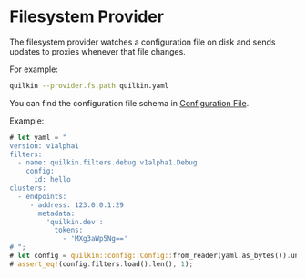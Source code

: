# Filesystem Provider

The filesystem provider watches a configuration file on disk and sends updates to proxies whenever that file changes.

For example:
```sh
quilkin --provider.fs.path quilkin.yaml
```

You can find the configuration file schema in [Configuration File][configuration].

Example:

```rust
# let yaml = "
version: v1alpha1
filters:
  - name: quilkin.filters.debug.v1alpha1.Debug
    config:
      id: hello
clusters:
  - endpoints:
     - address: 123.0.0.1:29
       metadata:
         'quilkin.dev':
           tokens:
             - 'MXg3aWp5Ng=='
# ";
# let config = quilkin::config::Config::from_reader(yaml.as_bytes()).unwrap();
# assert_eq!(config.filters.load().len(), 1);
```

[configuration]: ../../../services/proxy/configuration.md
